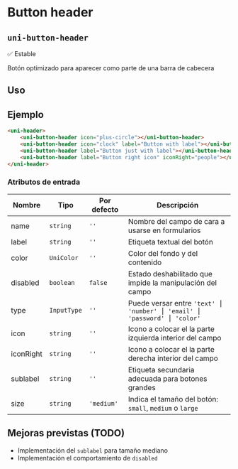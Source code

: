 Button header
===================
`uni-button-header`
---
:white_check_mark: Estable

Botón optimizado para aparecer como parte de una barra de cabecera

## Uso

## Ejemplo

```html
<uni-header>
    <uni-button-header icon="plus-circle"></uni-button-header>
    <uni-button-header icon="clock" label="Button with label"></uni-button-header>
    <uni-button-header label="Button just with label"></uni-button-header>
    <uni-button-header label="Button right icon" iconRight="people"></uni-button-header>
</uni-header>
```

### Atributos de entrada

| Nombre      | Tipo        | Por defecto | Descripción 
| ----------- | ----------- | ----------- | -----------
| name        | `string`    | `''`        | Nombre del campo de cara a usarse en formularios
| label       | `string`    | `''`        | Etiqueta textual del botón
| color       | `UniColor`  | `''`        | Color del fondo y del contenido
| disabled    | `boolean`   | `false`     | Estado deshabilitado que impide la manipulación del campo
| type        | `InputType` | `''`        | Puede versar entre `'text' ⎮ 'number' ⎮ 'email' ⎮ 'password' ⎮ 'color'`
| icon        | `string`    | `''`        | Icono a colocar el la parte izquierda interior del campo
| iconRight   | `string`    | `''`        | Icono a colocar el la parte derecha interior del campo
| sublabel    | `string`    | `''`        | Etiqueta secundaria adecuada para botones grandes
| size        | `string`    | `'medium'`  | Indica el tamaño del botón: `small`, `medium` o `large`

## Mejoras previstas (TODO)

- Implementación del `sublabel` para tamaño mediano
- Implementación el comportamiento de `disabled`
